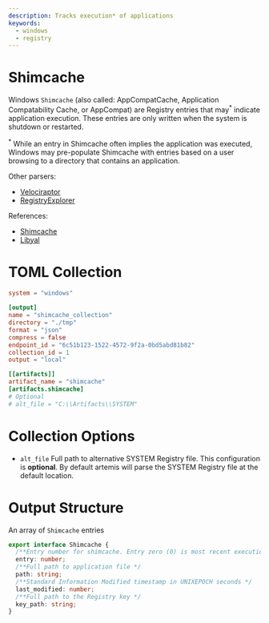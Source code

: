 ```yaml
---
description: Tracks execution* of applications
keywords:
  - windows
  - registry
---
```


# Shimcache

Windows `Shimcache` (also called: AppCompatCache, Application Compatability
Cache, or AppCompat) are Registry entries that may<sup>*</sup> indicate
application execution. These entries are only written when the system is
shutdown or restarted.

<sup>*</sup> While an entry in Shimcache often implies the application was
executed, Windows may pre-populate Shimcache with entries based on a user
browsing to a directory that contains an application.

Other parsers:

- [Velociraptor](https://docs.velociraptor.app/artifact_references/pages/windows.registry.appcompatcache/)
- [RegistryExplorer](https://ericzimmerman.github.io)

References:

- [Shimcache](https://www.mandiant.com/resources/blog/caching-out-the-val)
- [Libyal](https://github.com/libyal/winreg-kb/blob/main/docs/sources/system-keys/Application-compatibility-cache.md)

# TOML Collection

```toml
system = "windows"

[output]
name = "shimcache_collection"
directory = "./tmp"
format = "json"
compress = false
endpoint_id = "6c51b123-1522-4572-9f2a-0bd5abd81b82"
collection_id = 1
output = "local"

[[artifacts]]
artifact_name = "shimcache"
[artifacts.shimcache]
# Optional
# alt_file = "C:\\Artifacts\\SYSTEM"
```

# Collection Options

- `alt_file` Full path to alternative SYSTEM Registry file. This configuration
  is **optional**. By default artemis will parse the SYSTEM Registry file at the
  default location.

# Output Structure

An array of `Shimcache` entries

```typescript
export interface Shimcache {
  /**Entry number for shimcache. Entry zero (0) is most recent execution */
  entry: number;
  /**Full path to application file */
  path: string;
  /**Standard Information Modified timestamp in UNIXEPOCH seconds */
  last_modified: number;
  /**Full path to the Registry key */
  key_path: string;
}
```
